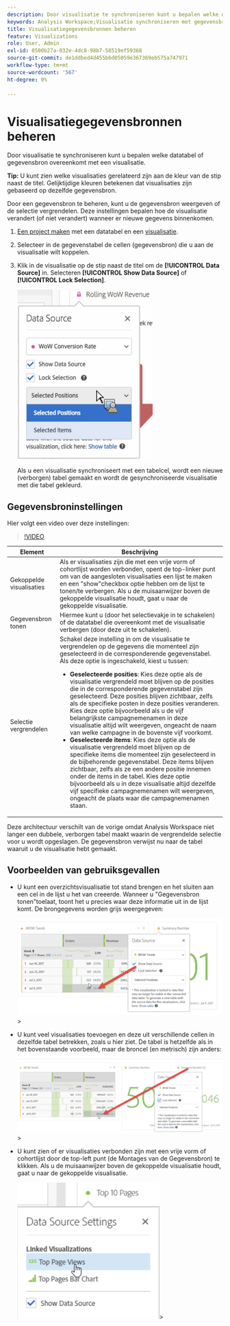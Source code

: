 ```yaml
---
description: Door visualisatie te synchroniseren kunt u bepalen welke datatabel of gegevensbron overeenkomt met een visualisatie.
keywords: Analysis Workspace;Visualisatie synchroniseren met gegevensbron
title: Visualisatiegegevensbronnen beheren
feature: Visualizations
role: User, Admin
exl-id: 0500b27a-032e-4dc8-98b7-58519ef59368
source-git-commit: de1ddbed4d455b6d05059e367369eb575a747971
workflow-type: tm+mt
source-wordcount: '567'
ht-degree: 0%

---
```


# Visualisatiegegevensbronnen beheren

Door visualisatie te synchroniseren kunt u bepalen welke datatabel of gegevensbron overeenkomt met een visualisatie.

**Tip:** U kunt zien welke visualisaties gerelateerd zijn aan de kleur van de stip naast de titel. Gelijktijdige kleuren betekenen dat visualisaties zijn gebaseerd op dezelfde gegevensbron.

Door een gegevensbron te beheren, kunt u de gegevensbron weergeven of de selectie vergrendelen. Deze instellingen bepalen hoe de visualisatie verandert (of niet verandert) wanneer er nieuwe gegevens binnenkomen.

1. [Een project maken](/help/analyze/analysis-workspace/home.md) met een datatabel en een [visualisatie](/help/analyze/analysis-workspace/visualizations/freeform-analysis-visualizations.md).
1. Selecteer in de gegevenstabel de cellen (gegevensbron) die u aan de visualisatie wilt koppelen.
1. Klik in de visualisatie op de stip naast de titel om de **[!UICONTROL Data Source]** in. Selecteren **[!UICONTROL Show Data Source]** of **[!UICONTROL Lock Selection]**.

   ![](assets/manage-data-source.png)

   Als u een visualisatie synchroniseert met een tabelcel, wordt een nieuwe (verborgen) tabel gemaakt en wordt de gesynchroniseerde visualisatie met die tabel gekleurd.

## Gegevensbroninstellingen

Hier volgt een video over deze instellingen:

>[!VIDEO](https://video.tv.adobe.com/v/23729/?quality=12)

| Element | Beschrijving |
| --- | --- |
| Gekoppelde visualisaties | Als er visualisaties zijn die met een vrije vorm of cohortlijst worden verbonden, opent de top-linker punt om van de aangesloten visualisaties een lijst te maken en een &quot;show&quot;checkbox optie hebben om de lijst te tonen/te verbergen. Als u de muisaanwijzer boven de gekoppelde visualisatie houdt, gaat u naar de gekoppelde visualisatie. |
| Gegevensbron tonen | Hiermee kunt u (door het selectievakje in te schakelen) of de datatabel die overeenkomt met de visualisatie verbergen (door deze uit te schakelen). |
| Selectie vergrendelen | Schakel deze instelling in om de visualisatie te vergrendelen op de gegevens die momenteel zijn geselecteerd in de corresponderende gegevenstabel. Als deze optie is ingeschakeld, kiest u tussen:<ul><li>**Geselecteerde posities**: Kies deze optie als de visualisatie vergrendeld moet blijven op de posities die in de corresponderende gegevenstabel zijn geselecteerd. Deze posities blijven zichtbaar, zelfs als de specifieke posten in deze posities veranderen. Kies deze optie bijvoorbeeld als u de vijf belangrijkste campagnemenamen in deze visualisatie altijd wilt weergeven, ongeacht de naam van welke campagne in de bovenste vijf voorkomt.</li><li>**Geselecteerde items**: Kies deze optie als de visualisatie vergrendeld moet blijven op de specifieke items die momenteel zijn geselecteerd in de bijbehorende gegevenstabel. Deze items blijven zichtbaar, zelfs als ze een andere positie innemen onder de items in de tabel. Kies deze optie bijvoorbeeld als u in deze visualisatie altijd dezelfde vijf specifieke campagnemenamen wilt weergeven, ongeacht de plaats waar die campagnemenamen staan.</li></ul> |

Deze architectuur verschilt van de vorige omdat Analysis Workspace niet langer een dubbele, verborgen tabel maakt waarin de vergrendelde selectie voor u wordt opgeslagen. De gegevensbron verwijst nu naar de tabel waaruit u de visualisatie hebt gemaakt.

## Voorbeelden van gebruiksgevallen

* U kunt een overzichtsvisualisatie tot stand brengen en het sluiten aan een cel in de lijst u het van creeerde. Wanneer u &quot;Gegevensbron tonen&quot;toelaat, toont het u precies waar deze informatie uit in de lijst komt. De brongegevens worden grijs weergegeven:

  ![](assets/data-source2.png)>
* U kunt veel visualisaties toevoegen en deze uit verschillende cellen in dezelfde tabel betrekken, zoals u hier ziet. De tabel is hetzelfde als in het bovenstaande voorbeeld, maar de broncel (en metrisch) zijn anders:

  ![](assets/data-source3.png)>
* U kunt zien of er visualisaties verbonden zijn met een vrije vorm of cohortlijst door de top-left punt (de Montages van de Gegevensbron) te klikken. Als u de muisaanwijzer boven de gekoppelde visualisatie houdt, gaat u naar de gekoppelde visualisatie.

  ![](assets/linked-visualizations.png)>
